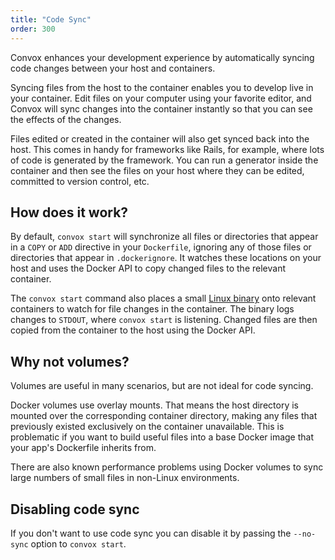```yaml
---
title: "Code Sync"
order: 300
---
```


Convox enhances your development experience by automatically syncing code changes between your host and containers.

Syncing files from the host to the container enables you to develop live in your container. Edit files on your computer using your favorite editor, and Convox will sync changes into the container instantly so that you can see the effects of the changes.

Files edited or created in the container will also get synced back into the host. This comes in handy for frameworks like Rails, for example, where lots of code is generated by the framework. You can run a generator inside the container and then see the files on your host where they can be edited, committed to version control, etc.

## How does it work?

By default, `convox start` will synchronize all files or directories that appear in a `COPY` or `ADD` directive in your `Dockerfile`, ignoring any of those files or directories that appear in `.dockerignore`. It watches these locations on your host and uses the Docker API to copy changed files to the relevant container.

The `convox start` command also places a small [Linux binary](https://github.com/convox/rack/blob/master/changes/changes.go) onto relevant containers to watch for file changes in the container. The binary logs changes to `STDOUT`, where `convox start` is listening. Changed files are then copied from the container to the host using the Docker API.

## Why not volumes?

Volumes are useful in many scenarios, but are not ideal for code syncing.

Docker volumes use overlay mounts. That means the host directory is mounted over the corresponding container directory, making any files that previously existed exclusively on the container unavailable. This is problematic if you want to build useful files into a base Docker image that your app's Dockerfile inherits from.

There are also known performance problems using Docker volumes to sync large numbers of small files in non-Linux environments.

## Disabling code sync

If you don't want to use code sync you can disable it by passing the `--no-sync` option to `convox start`.

